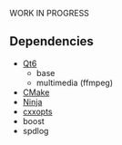 WORK IN PROGRESS

## Dependencies

- [Qt6](https://www.qt.io/download)
    - base
    - multimedia (ffmpeg)
- [CMake](https://cmake.org/download/)
- [Ninja](https://ninja-build.org/)
- [cxxopts](https://github.com/jarro2783/cxxopts)
- boost
- spdlog
